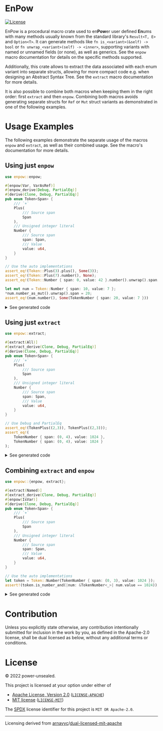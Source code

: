 # EnPow

[![License](https://img.shields.io/badge/license-MIT%2FApache--2.0-informational?style=flat-square)](COPYRIGHT.md)

EnPow is a procedural macro crate used to en**Pow**er user defined **En**ums with many methods usually known from the standard library's `Result<T, E>` and `Option<T>`. It can generate methods like `fn is_<variant>(&self) -> bool` or `fn unwrap_<variant>(self) -> <inner>`, supporting variants with named or unnamed fields (or none), as well as generics. See the `enpow` macro documentation for details on the specific methods supported.

Additionally, this crate allows to extract the data associated with each enum variant into separate structs, allowing for more compact code e.g. when designing an Abstract Syntax Tree. See the `extract` macro documentation for more details.

It is also possible to combine both macros when keeping them in the right order: first `extract` and then `enpow`. Combining both macros avoids generating separate structs for `Ref` or `Mut` struct variants as demonstrated in one of the following examples.

# Usage Examples

The following examples demonstrate the separate usage of the macros `enpow` and `extract`, as well as their combined usage. See the macro's documentation for more details.

## Using just `enpow`

```rust
use enpow::enpow;

#[enpow(Var, VarAsRef)]
#[enpow_derive(Debug, PartialEq)]
#[derive(Clone, Debug, PartialEq)]
pub enum Token<Span> {
    /// `+`
    Plus(
        /// Source span
        Span
    ),
    /// Unsigned integer literal
    Number {
        /// Source span
        span: Span,
        /// Value
        value: u64,
    }
}

// Use the auto implementations
assert_eq!(Token::Plus(3).plus(), Some(3));
assert_eq!(Token::Plus(7).number(), None);
assert_eq!(Token::Number { span: 0, value: 42 }.number().unwrap().span, 0);

let mut num = Token::Number { span: 10, value: 7 };
*num.number_as_mut().unwrap().span = 20;
assert_eq!(num.number(), Some(TokenNumber { span: 20, value: 7 }))
```

<details>
<summary>See generated code</summary>

```rust
#[derive(Clone, Debug, PartialEq)]
pub enum Token<Span> {
    /// `+`
    Plus(
        /// Source span
        Span
    ),
    /// Unsigned integer literal
    Number {
        /// Source span
        span: Span,
        /// Value
        value: u64,
    }
}

#[allow(unused)]
#[derive(Debug, PartialEq)]
/// Unsigned integer literal
pub struct TokenNumber<Span> {
    /// Source span
    pub span: Span,
    /// Value
    pub value: u64,
}

#[allow(unused)]
#[derive(Debug, PartialEq, Clone, Copy)]
/// Unsigned integer literal
pub struct TokenNumberRef<'token_number, Span> {
    /// Source span
    pub span: &'token_number Span,
    /// Value
    pub value: &'token_number u64,
}

#[allow(unused)]
#[derive(Debug, PartialEq)]
/// Unsigned integer literal
pub struct TokenNumberMut<'token_number, Span> {
    /// Source span
    pub span: &'token_number mut Span,
    /// Value
    pub value: &'token_number mut u64,
}

#[automatically_derived]
#[allow(unused)]
impl<Span> Token<Span> {
    pub fn plus(self) -> Option<Span> {
        match self {
            Token::Plus(f0) => Some(f0),
            _ => None,
        }
    }

    pub fn plus_as_ref(&self) -> Option<&Span> {
        match self {
            Token::Plus(f0) => Some(f0),
            _ => None,
        }
    }

    pub fn plus_as_mut(&mut self) -> Option<&mut Span> {
        match self {
            Token::Plus(f0) => Some(f0),
            _ => None,
        }
    }

    pub fn number(self) -> Option<TokenNumber<Span>> {
        match self {
            Token::Number { span, value } => Some(TokenNumber { span, value }),
            _ => None,
        }
    }

    pub fn number_as_ref(&self) -> Option<TokenNumberRef<Span>> {
        match self {
            Token::Number { span, value } => Some(TokenNumberRef { span, value }),
            _ => None,
        }
    }

    pub fn number_as_mut(&mut self) -> Option<TokenNumberMut<Span>> {
        match self {
            Token::Number { span, value } => Some(TokenNumberMut { span, value }),
            _ => None,
        }
    }
}

// Use the auto implementations
assert_eq!(Token::Plus(3).plus(), Some(3));
assert_eq!(Token::Plus(7).number(), None);
assert_eq!(Token::Number { span: 0, value: 42 }.number().unwrap().span, 0);

let mut num = Token::Number { span: 10, value: 7 };
*num.number_as_mut().unwrap().span = 20;
assert_eq!(num.number(), Some(TokenNumber { span: 20, value: 7 }))
```
</details>

## Using just `extract`

```rust
use enpow::extract;

#[extract(All)]
#[extract_derive(Clone, Debug, PartialEq)]
#[derive(Clone, Debug, PartialEq)]
pub enum Token<Span> {
    /// `+`
    Plus(
        /// Source span
        Span
    ),
    /// Unsigned integer literal
    Number {
        /// Source span
        span: Span,
        /// Value
        value: u64,
    }
}

// Use Debug and PartialEq
assert_eq!(TokenPlus((2,3)), TokenPlus((2,3)));
assert_eq!(
    TokenNumber { span: (0, 4), value: 1024 },
    TokenNumber { span: (0, 4), value: 1024 }
);
```

<details>
<summary>See generated code</summary>

```rust
#[derive(Clone, Debug, PartialEq)]
pub enum Token<Span> {
    /// `+`
    Plus(TokenPlus<Span>),
    /// Unsigned integer literal
    Number(TokenNumber<Span>),
}

#[derive(Clone, Debug, PartialEq)]
/// `+`
pub struct TokenPlus<Span>(
    /// Source span
    pub Span
);

#[derive(Clone, Debug, PartialEq)]
/// Unsigned integer literal
pub struct TokenNumber<Span> {
    /// Source span
    pub span: Span,
    /// Value
    pub value: u64,
}

// Use Debug and PartialEq
assert_eq!(TokenPlus((2,3)), TokenPlus((2,3)));
assert_eq!(
    TokenNumber { span: (0, 4), value: 1024 },
    TokenNumber { span: (0, 4), value: 1024 }
);
```
</details>

## Combining `extract` and `enpow`

```rust
use enpow::{enpow, extract};

#[extract(Named)]
#[extract_derive(Clone, Debug, PartialEq)]
#[enpow(IsVar)]
#[derive(Clone, Debug, PartialEq)]
pub enum Token<Span> {
    /// `+`
    Plus(
        /// Source span
        Span
    ),
    /// Unsigned integer literal
    Number {
        /// Source span
        span: Span,
        /// Value
        value: u64,
    }
}

// Use the auto implementations
let token = Token::Number(TokenNumber { span: (0, 3), value: 1024 });
assert!(token.is_number_and(|num: &TokenNumber<_>| num.value == 1024));
```

<details>
<summary>See generated code</summary>

```rust
#[derive(Clone, Debug, PartialEq)]
pub enum Token<Span> {
    /// `+`
    Plus(
        /// Source span
        Span
    ),
    /// Unsigned integer literal
    Number(TokenNumber<Span>),
}

#[automatically_derived]
#[allow(unused)]
impl<Span> Token<Span> {
    pub fn is_plus(&self) -> bool {
        match self {
            Token::Plus(f0) => true,
            _ => false,
        }
    }

    pub fn is_plus_and(&self, f: impl FnOnce(&Span) -> bool) -> bool {
        match self {
            Token::Plus(f0) => f(f0),
            _ => false,
        }
    }

    pub fn is_number(&self) -> bool {
        match self {
            Token::Number(f0) => true,
            _ => false,
        }
    }

    pub fn is_number_and(&self, f: impl FnOnce(&TokenNumber<Span>) -> bool) -> bool {
        match self {
            Token::Number(f0) => f(f0),
            _ => false,
        }
    }
}

#[derive(Clone, Debug, PartialEq)]
/// Unsigned integer literal
pub struct TokenNumber<Span> {
    /// Source span
    pub span: Span,
    /// Value
    pub value: u64,
}

// Use the auto implementations
let token = Token::Number(TokenNumber { span: (0, 3), value: 1024 });
assert!(token.is_number_and(|num: &TokenNumber<_>| num.value == 1024));
```
</details>

# Contribution

Unless you explicitly state otherwise, any contribution intentionally submitted for inclusion in the work by you, as defined in the Apache-2.0 license, shall be dual licensed as below, without any additional terms or conditions.

# License

&copy; 2022 power-unsealed.

This project is licensed at your option under either of

- [Apache License, Version 2.0](https://www.apache.org/licenses/LICENSE-2.0) ([`LICENSE-APACHE`](LICENSE-APACHE))
- [MIT license](https://opensource.org/licenses/MIT) ([`LICENSE-MIT`](LICENSE-MIT))

The [SPDX](https://spdx.dev) license identifier for this project is `MIT OR Apache-2.0`.

---

Licensing derived from [arnavyc](https://github.com/arnavyc)/[dual-licensed-mit-apache](https://github.com/arnavyc/dual-licensed-mit-apache)